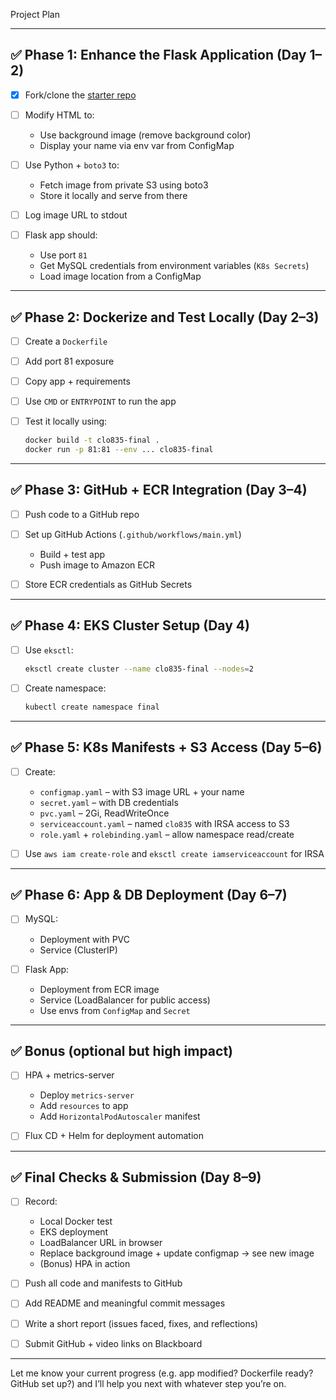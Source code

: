Project Plan 

---

## ✅ Phase 1: Enhance the Flask Application (Day 1–2)

* [x] Fork/clone the [starter repo](https://github.com/ladunuthala/clo835_summer2023_assignment1)
* [ ] Modify HTML to:

  * Use background image (remove background color)
  * Display your name via env var from ConfigMap
* [ ] Use Python + `boto3` to:

  * Fetch image from private S3 using boto3
  * Store it locally and serve from there
* [ ] Log image URL to stdout
* [ ] Flask app should:

  * Use port `81`
  * Get MySQL credentials from environment variables (`K8s Secrets`)
  * Load image location from a ConfigMap

---

## ✅ Phase 2: Dockerize and Test Locally (Day 2–3)

* [ ] Create a `Dockerfile`
* [ ] Add port 81 exposure
* [ ] Copy app + requirements
* [ ] Use `CMD` or `ENTRYPOINT` to run the app
* [ ] Test it locally using:

  ```bash
  docker build -t clo835-final .
  docker run -p 81:81 --env ... clo835-final
  ```

---

## ✅ Phase 3: GitHub + ECR Integration (Day 3–4)

* [ ] Push code to a GitHub repo
* [ ] Set up GitHub Actions (`.github/workflows/main.yml`)

  * Build + test app
  * Push image to Amazon ECR
* [ ] Store ECR credentials as GitHub Secrets

---

## ✅ Phase 4: EKS Cluster Setup (Day 4)

* [ ] Use `eksctl`:

  ```bash
  eksctl create cluster --name clo835-final --nodes=2
  ```
* [ ] Create namespace:

  ```bash
  kubectl create namespace final
  ```

---

## ✅ Phase 5: K8s Manifests + S3 Access (Day 5–6)

* [ ] Create:

  * `configmap.yaml` – with S3 image URL + your name
  * `secret.yaml` – with DB credentials
  * `pvc.yaml` – 2Gi, ReadWriteOnce
  * `serviceaccount.yaml` – named `clo835` with IRSA access to S3
  * `role.yaml` + `rolebinding.yaml` – allow namespace read/create
* [ ] Use `aws iam create-role` and `eksctl create iamserviceaccount` for IRSA

---

## ✅ Phase 6: App & DB Deployment (Day 6–7)

* [ ] MySQL:

  * Deployment with PVC
  * Service (ClusterIP)
* [ ] Flask App:

  * Deployment from ECR image
  * Service (LoadBalancer for public access)
  * Use envs from `ConfigMap` and `Secret`

---

## ✅ Bonus (optional but high impact)

* [ ] HPA + metrics-server

  * Deploy `metrics-server`
  * Add `resources` to app
  * Add `HorizontalPodAutoscaler` manifest
* [ ] Flux CD + Helm for deployment automation

---

## ✅ Final Checks & Submission (Day 8–9)

* [ ] Record:

  * Local Docker test
  * EKS deployment
  * LoadBalancer URL in browser
  * Replace background image + update configmap → see new image
  * (Bonus) HPA in action
* [ ] Push all code and manifests to GitHub
* [ ] Add README and meaningful commit messages
* [ ] Write a short report (issues faced, fixes, and reflections)
* [ ] Submit GitHub + video links on Blackboard

---

Let me know your current progress (e.g. app modified? Dockerfile ready? GitHub set up?) and I’ll help you next with whatever step you’re on.
